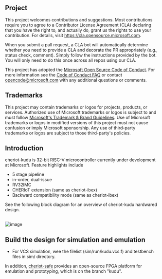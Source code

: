## Project

This project welcomes contributions and suggestions.  Most contributions require you to agree to a
Contributor License Agreement (CLA) declaring that you have the right to, and actually do, grant us
the rights to use your contribution. For details, visit https://cla.opensource.microsoft.com.

When you submit a pull request, a CLA bot will automatically determine whether you need to provide
a CLA and decorate the PR appropriately (e.g., status check, comment). Simply follow the instructions
provided by the bot. You will only need to do this once across all repos using our CLA.

This project has adopted the [Microsoft Open Source Code of Conduct](https://opensource.microsoft.com/codeofconduct/).
For more information see the [Code of Conduct FAQ](https://opensource.microsoft.com/codeofconduct/faq/) or
contact [opencode@microsoft.com](mailto:opencode@microsoft.com) with any additional questions or comments.

## Trademarks

This project may contain trademarks or logos for projects, products, or services. Authorized use of Microsoft
trademarks or logos is subject to and must follow
[Microsoft's Trademark & Brand Guidelines](https://www.microsoft.com/en-us/legal/intellectualproperty/trademarks/usage/general).
Use of Microsoft trademarks or logos in modified versions of this project must not cause confusion or imply Microsoft sponsorship.
Any use of third-party trademarks or logos are subject to those third-party's policies.

## Introduction
cheriot-kudu is 32-bit RISC-V microcontroller currently under development at Microsoft. Feature highlights include
 - 5 stage pipeline
 - in-order, dual-issue 
 - RV32IMC 
 - CHERIoT extension (same as cheriot-ibex)
 - Backward compatibility mode (same as cheriot-ibex)

See the following block diagram for an overview of cheriot-kudu hardwared design.
<br><br>

![image](https://github.com/user-attachments/assets/d8337308-39fc-4907-abe5-26536c4ff03e)
<br>
## Build the design for simulation and emulation
- For VCS simulation, wee the filelist (sim/run/kudu.vcs.f) and testbench files in sim/ directory.

In addition, [cheriot-safe](https://github.com/microsoft/cheriot-safe) provides an open-source FPGA platform for emulation and prototyping, which is on the branch "kudu". 

